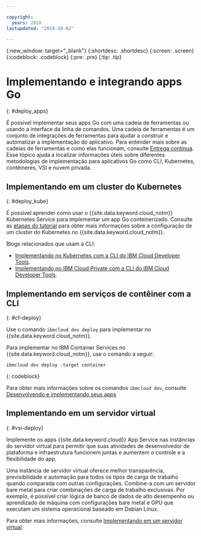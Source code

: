 ```yaml
---

copyright:
  years: 2018
lastupdated: "2018-10-02"

---
```


{:new_window: target="_blank"}
{:shortdesc: .shortdesc}
{:screen: .screen}
{:codeblock: .codeblock}
{:pre: .pre}
{:tip: .tip}

# Implementando e integrando apps Go
{: #deploy_apps}

É possível implementar seus apps Go com uma cadeia de ferramentas ou usando a interface da linha de comandos. Uma cadeia de ferramentas é um conjunto de integrações de ferramentas para ajudar a construir e automatizar a implementação do aplicativo. Para entender mais sobre as cadeias de ferramentas e como elas funcionam, consulte [Entrega contínua](/docs/services/ContinuousDelivery/index.html). Esse tópico ajuda a localizar informações úteis sobre diferentes metodologias de implementação para aplicativos Go como CLI, Kubernetes, contêineres, VSI e nuvem privada.

## Implementando em um cluster do Kubernetes
{: #deploy_kube}

É possível aprender como usar o {{site.data.keyword.cloud_notm}} Kubernetes Service para implementar um app Go conteinerizado. Consulte as [etapas do tutorial](https://console.bluemix.net/docs/containers/cs_cluster.html#cs_cluster) para obter mais informações sobre a configuração de um cluster do Kubernetes no {{site.data.keyword.cloud_notm}}.

Blogs relacionados que usam a CLI:
* [Implementando no Kubernetes com a CLI do IBM Cloud Developer Tools](https://www.ibm.com/blogs/bluemix/2017/09/deploying-kubernetes-ibm-cloud-ibm-cloud-developer-tools-cli/).
* [Implementando no IBM Cloud Private com a CLI do IBM Cloud Developer Tools](https://www.ibm.com/blogs/bluemix/2017/09/deploying-ibm-cloud-private-ibm-cloud-developer-tools-cli/).

## Implementando em serviços de contêiner com a CLI
{: #cf-deploy}

Use o comando `ibmcloud dev deploy` para implementar no {{site.data.keyword.cloud_notm}}. 

Para implementar no IBM Container Services no {{site.data.keyword.cloud_notm}}, use o comando a seguir:
```
ibmcloud dev deploy -target container 
```
{: codeblock}

Para obter mais informações sobre os comandos `ibmcloud dev`, consulte [Desenvolvendo e implementando seus apps](/docs/cli/idt/index.html)

## Implementando em um servidor virtual
{: #vsi-deploy}

Implemente os apps {{site.data.keyword.cloud}} App Service nas instâncias do servidor virtual para permitir que suas atividades de desenvolvedor de plataforma e infraestrutura funcionem juntas e aumentem o controle e a flexibilidade do app.

Uma instância de servidor virtual oferece melhor transparência, previsibilidade e automação para todos os tipos de carga de trabalho quando comparada com outras configurações. Combine-a com um servidor bare metal para criar combinações de carga de trabalho exclusivas. Por exemplo, é possível criar lógica de banco de dados de alto desempenho ou aprendizado de máquina com configurações bare metal e GPU que executam um sistema operacional baseado em Debian Linux.

Para obter mais informações, consulte [Implementando em um servidor virtual](/docs/apps/vsi-deploy.html).




